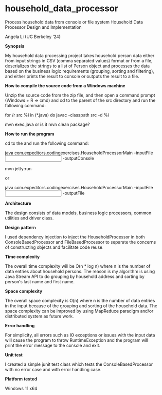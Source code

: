 # household_data_processor
Process household data from console or file system
Household Data Processor Design and Implementation

Angela Li (UC Berkeley ‘24)


**Synopsis**

My household data processing project takes household person data either from input strings in CSV (comma separated values) format or from a file, deserializes the strings to a list of Person object and processes the data based on the business logic requirements (grouping, sorting and filtering), and either prints the result to console or outputs the result to a file.


**How to compile the source code from a Windows machine**

Unzip the source code from the zip file, and then open a command prompt (Windows + R => cmd) and cd to the parent of the src directory and run the following command:


for /r src %i in (*.java) do javac -classpath src -d <folder to store the compiled result> %i

mvn exec:java or is it mvn clean package?


**How to run the program**

cd to the <folder which stores the compiled result> and run the following command:


java com.expeditors.codingexercises.HouseholdProcessorMain -inputFile <input file name and path> -outputConsole

mvn jetty:run


 or


java com.expeditors.codingexercises.HouseholdProcessorMain -inputFile <input file name and path> -outputFile <output file name and path>


**Architecture**

The design consists of data models, business logic processors, common utilities and driver class.
 
 
**Design pattern**

I used dependency injection to inject the HouseholdProcessor in both ConsoleBasedProcessor and FileBasedProcessor to separate the concerns of constructing objects and facilitate code reuse.


**Time complexity**

The overall time complexity will be O(n * log n) where n is the number of data entries about household persons. The reason is my algorithm is using Java Stream API to do grouping by household address and sorting by person's last name and first name.

**Space complexity**

The overall space complexity is O(n) where n is the number of data entries in the input because of the grouping and sorting of the household data. The space complexity can be improved by using MapReduce paradigm and/or distributed system as future work.

**Error handling**

For simplicity, all errors such as IO exceptions or issues with the input data will cause the program to throw RuntimeException and the program will print the error message to the console and exit.

**Unit test**

I created a simple junit test class which tests the ConsoleBasedProcessor with no error case and with error handling case.

**Platform tested**

Windows 11 x64

